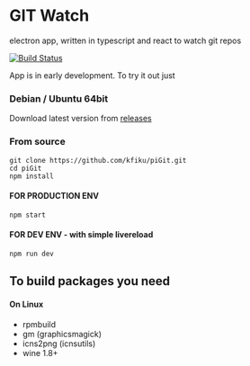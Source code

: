 # GIT Watch
electron app, written in typescript and react to watch git repos

[![Build Status](https://travis-ci.org/kfiku/piGit.svg?branch=master)](https://travis-ci.org/kfiku/piGit)

App is in early development. To try it out just

### Debian / Ubuntu 64bit

Download latest version from [releases](https://github.com/kfiku/piGit/releases)

### From source
```
git clone https://github.com/kfiku/piGit.git
cd piGit
npm install
```

#### FOR PRODUCTION ENV

```
npm start
```


#### FOR DEV ENV - with simple livereload

```
npm run dev
```


## To build packages you need

#### On Linux

* rpmbuild
* gm (graphicsmagick)
* icns2png (icnsutils)
* wine 1.8+
